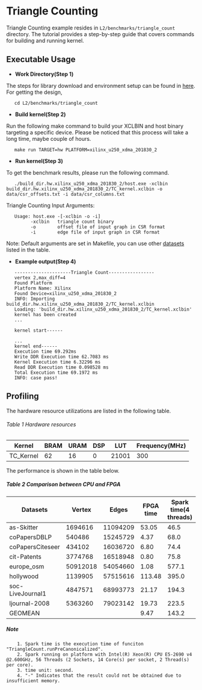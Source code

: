 Triangle Counting
=================

Triangle Counting example resides in ``L2/benchmarks/triangle_count`` directory. The tutorial provides a step-by-step guide that covers commands for building and running kernel.

Executable Usage
----------------

* **Work Directory(Step 1)**

The steps for library download and environment setup can be found in [here](https://github.com/Xilinx/Vitis_Libraries/tree/master/graph/L2/benchmarks#building). For getting the design,

```
   cd L2/benchmarks/triangle_count
```   

* **Build kernel(Step 2)**

Run the following make command to build your XCLBIN and host binary targeting a specific device. Please be noticed that this process will take a long time, maybe couple of hours.

```
   make run TARGET=hw PLATFORM=xilinx_u250_xdma_201830_2
```

* **Run kernel(Step 3)**

To get the benchmark results, please run the following command.

```
   ./build_dir.hw.xilinx_u250_xdma_201830_2/host.exe -xclbin build_dir.hw.xilinx_u250_xdma_201830_2/TC_kernel.xclbin -o data/csr_offsets.txt -i data/csr_columns.txt 
```   

Triangle Counting Input Arguments:

```
   Usage: host.exe -[-xclbin -o -i]
         -xclbin   triangle count binary
         -o        offset file of input graph in CSR format
         -i        edge file of input graph in CSR format
```          

Note: Default arguments are set in Makefile, you can use other [datasets](https://github.com/Xilinx/Vitis_Libraries/tree/master/graph/L2/benchmarks#datasets) listed in the table.

* **Example output(Step 4)**        
        
```
   ---------------------Triangle Count-----------------
   vertex 2,max_diff=4
   Found Platform
   Platform Name: Xilinx
   Found Device=xilinx_u250_xdma_201830_2
   INFO: Importing build_dir.hw.xilinx_u250_xdma_201830_2/TC_kernel.xclbin
   Loading: 'build_dir.hw.xilinx_u250_xdma_201830_2/TC_kernel.xclbin'
   kernel has been created
   ...

   kernel start------

   ...
   kernel end------
   Execution time 69.292ms
   Write DDR Execution time 62.7083 ms
   Kernel Execution time 6.32296 ms
   Read DDR Execution time 0.098528 ms
   Total Execution time 69.1972 ms
   INFO: case pass!
```

Profiling
---------

The hardware resource utilizations are listed in the following table.

###### Table 1 Hardware resources

|  Kernel       |   BRAM   |   URAM   |    DSP   |   LUT   | Frequency(MHz)  |
|---------------|----------|----------|----------|---------|-----------------|
|  TC_Kernel    |    62    |    16    |    0     |  21001  |      300        |

The performance is shown in the table below.

##### Table 2 Comparison between CPU and FPGA

| Datasets         | Vertex   | Edges    | FPGA time | Spark time(4 threads) |  speedup | Spark time(8 threads) |  speedup | Spark time(16 threads) |  speedup | Spark time(32 threads) |  speedup |
|------------------|----------|----------|-----------|------------|----------|------------|----------|------------|----------|------------|----------|
| as-Skitter       | 1694616  | 11094209 |  53.05    |  46.5      |   0.88   |  31.30     |   0.59   |  25.66     |   0.48   |  26.60     |   0.50   |
| coPapersDBLP     | 540486   | 15245729 |   4.37    |  68.0      |  15.55   |  42.08     |   9.63   |  29.55     |   6.76   |  33.15     |   7.59   |
| coPapersCiteseer | 434102   | 16036720 |   6.80    |  74.4      |  10.94   |  38.74     |   5.70   |  37.42     |   5.50   |  33.87     |   4.98   |
| cit-Patents      | 3774768  | 16518948 |   0.80    |  75.8      |  95.10   |  57.20     |  71.50   |  44.87     |  56.09   |  39.61     |  49.51   |
| europe_osm       | 50912018 | 54054660 |   1.08    |  577.1     | 534.07   | 295.57     | 273.68   | 221.86     | 205.43   | 144.68     | 133.96   |
| hollywood        | 1139905  | 57515616 | 113.48    |  395.0     |   3.49   | 246.42     |   2.17   | 220.90     |   1.95   |    --      |    --    |
| soc-LiveJournal1 | 4847571  | 68993773 |  21.17    |  194.3     |   9.18   | 121.15     |   5.72   | 104.64     |   4.94   | 149.34     |   7.05   |
| ljournal-2008    | 5363260  | 79023142 |  19.73    |  223.5     |  11.33   | 146.63     |   7.43   | 171.35     |   8.68   |    --      |    --    |
| GEOMEAN          |          |          |   9.47    |  143.2     |  15.1X   |  88.54     |   9.4X   |  76.05     |   8.0X   |  54.27     |   9.8X   |

##### Note
```
    1. Spark time is the execution time of funciton "TriangleCount.runPreCanonicalized".
    2. Spark running on platform with Intel(R) Xeon(R) CPU E5-2690 v4 @2.600GHz, 56 Threads (2 Sockets, 14 Core(s) per socket, 2 Thread(s) per core).
    3. time unit: second.
    4. "-" Indicates that the result could not be obtained due to insufficient memory.
```
